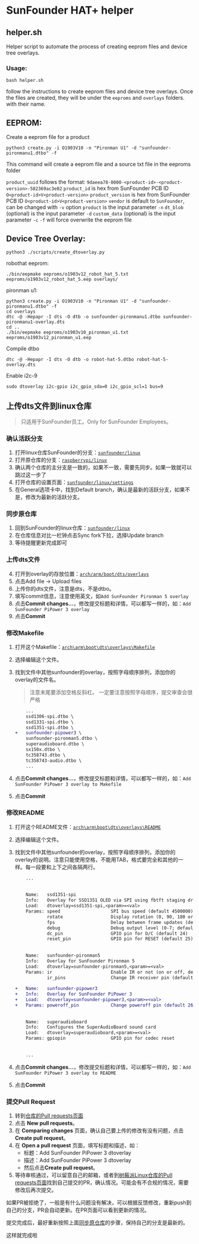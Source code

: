 # SunFounder HAT+ helper

## helper.sh

Helper script to automate the process of creating eeprom files and device tree overlays.

### Usage:

```
bash helper.sh
```

follow the instructions to create eeprom files and device tree overlays. Once the files are created, they will be under the `eeproms` and `overlays` folders. with their name.

## EEPROM:

Create a eeprom file for a product
```
python3 create.py -i O1903V10 -n "Pironman U1" -d "sunfounder-pironmanu1.dtbo" -f
```
This command will create a eeprom file and a source txt file in the eeproms folder

`product_uuid` follows the format: `9daeea78-0000-<product-id>-<product-version>-582369ac3e02`
`product_id` is hex from SunFounder PCB ID `O<product-id>V<product-version>`
`product_version` is hex from SunFounder PCB ID `O<product-id>V<product-version>`
`vendor` is default to `SunFounder`, can be changed with `-v` option
`product` is the input parameter `-n`
`dt_blob` (optional) is the input parameter `-d`
`custom_data` (optional) is the input parameter `-c`
`-f` will force overwrite the eeprom file

## Device Tree Overlay:

```
python3 ./scripts/create_dtoverlay.py 
```

robothat eeprom:
```
./bin/eepmake eeproms/o1903v12_robot_hat_5.txt eeproms/o1903v12_robot_hat_5.eep overlays/
```

pironman u1:
```
python3 create.py -i O1903V10 -n "Pironman U1" -d "sunfounder-pironmanu1.dtbo" -f
cd overlays
dtc -@ -Hepapr -I dts -O dtb -o sunfounder-pironmanu1.dtbo sunfounder-pironmanu1-overlay.dts
cd ..
./bin/eepmake eeproms/o1903v10_pironman_u1.txt eeproms/o1903v12_pironman_u1.eep
```

Compile dtbo
```
dtc -@ -Hepapr -I dts -O dtb -o robot-hat-5.dtbo robot-hat-5-overlay.dts
```

Enable i2c-9

```
sudo dtoverlay i2c-gpio i2c_gpio_sda=0 i2c_gpio_scl=1 bus=9
```

## 上传dts文件到linux仓库

> 只适用于SunFounder员工。Only for SunFounder Employees。

### 确认活跃分支
1. 打开linux仓库SunFounder的分支：[`sunfounder/linux`](https://github.com/sunfounder/linux)
2. 打开原仓库的分支：[`raspberrypi/linux`](https://github.com/raspberrypi/linux)
3. 确认两个仓库的主分支是一致的，如果不一致，需要先同步。如果一致就可以跳过这一步了
4. 打开仓库的设置页面：[`sunfounder/linux/settings`](https://github.com/sunfounder/linux/settings)
5. 在General选项卡中，找到Default branch，确认是最新的活跃分支，如果不是，修改为最新的活跃分支。

### 同步原仓库
1. 回到SunFounder的linux仓库：[`sunfounder/linux`](https://github.com/sunfounder/linux)
2. 在仓库信息对比一栏钟点击Sync fork下拉，选择Update branch
3. 等待提醒更新完成即可

### 上传dts文件
4. 打开到overlay的存放位置：[`arch/arm/boot/dts/overlays`](https://github.com/sunfounder/linux/tree/rpi-6.6.y/arch/arm/boot/dts/overlays)
5. 点击Add file -> Upload files
6. 上传你的dts文件，注意是dts，不是dtbo。
7. 填写commit信息，注意使用英文，如`Add SunFounder Pironman 5 overlay`
8. 点击**Commit changes...**，修改提交标题和详情，可以都写一样的，如：`Add SunFounder PiPower 3 overlay`
9. 点击**Commit**

### 修改Makefile
1. 打开这个Makefile：[`arch\arm\boot\dts\overlays\Makefile`](https://github.com/sunfounder/linux/blob/rpi-6.6.y/arch/arm/boot/dts/overlays/Makefile)
2. 选择编辑这个文件。
3. 找到文件中其他sunfounder的overlay，按照字母顺序排列，添加你的overlay的文件名。
    > 注意末尾要添加空格反斜杠。
    > 一定要注意按照字母顺序，提交审查会很严格

    ```diff
        ...
        ssd1306-spi.dtbo \
        ssd1331-spi.dtbo \
        ssd1351-spi.dtbo \
    +   sunfounder-pipower3 \
    	sunfounder-pironman5.dtbo \
        superaudioboard.dtbo \
        sx150x.dtbo \
        tc358743.dtbo \
        tc358743-audio.dtbo \
        ...
    ```
4. 点击**Commit changes...**，修改提交标题和详情，可以都写一样的，如：`Add SunFounder PiPower 3 overlay to Makefile`
5. 点击**Commit**

### 修改README

1. 打开这个README文件：[`arch\arm\boot\dts\overlays\README`](https://github.com/sunfounder/linux/blob/rpi-6.6.y/arch/arm/boot/dts/overlays/README)
2. 选择编辑这个文件。
3. 找到文件中其他sunfounder的overlay，按照字母顺序排列，添加你的overlay的说明。注意只能使用空格，不能用TAB，格式要完全和其他的一样。每一段要和上下之间各隔两行。

    ```diff
        ...
        
        
        Name:   ssd1351-spi
        Info:   Overlay for SSD1351 OLED via SPI using fbtft staging driver.
        Load:   dtoverlay=ssd1351-spi,<param>=<val>
        Params: speed                   SPI bus speed (default 4500000)
                rotate                  Display rotation (0, 90, 180 or 270; default 0)
                fps                     Delay between frame updates (default 25)
                debug                   Debug output level (0-7; default 0)
                dc_pin                  GPIO pin for D/C (default 24)
                reset_pin               GPIO pin for RESET (default 25)
         
         
        Name:   sunfounder-pironman5
        Info:   Overlay for SunFounder Pironman 5
        Load:   dtoverlay=sunfounder-pironman5,<param>=<val>
        Params: ir                      Enable IR or not (on or off, default on)
                ir_pins                 Change IR receiver pin (default 12)
        
    +   Name:   sunfounder-pipower3
    +   Info:   Overlay for SunFounder PiPower 3
    +   Load:   dtoverlay=sunfounder-pipower3,<param>=<val>
    +   Params: poweroff_pin            Change poweroff pin (default 26)
        
        
        Name:   superaudioboard
        Info:   Configures the SuperAudioBoard sound card
        Load:   dtoverlay=superaudioboard,<param>=<val>
        Params: gpiopin                 GPIO pin for codec reset
        
        
        ...
    ```
4. 点击**Commit changes...**，修改提交标题和详情，可以都写一样的，如：`Add SunFounder PiPower 3 overlay to README`
5. 点击**Commit**

### 提交Pull Request
1. 转到[仓库的Pull requests页面](https://github.com/sunfounder/linux/pulls)
2. 点击 **New pull requests**。
3. 在 **Comparing changes** 页面，确认自己要上传的修改有没有问题，点击 **Create pull request**。
4. 在 **Open a pull request** 页面，填写标题和描述，如：
    - 标题：Add SunFounder PiPower 3 dtoverlay
    - 描述：Add SunFounder PiPower 3 dtoverlay
    - 然后点击**Create pull request**。
5. 等待审核通过，可以留意自己的邮箱，或者到[树莓派Linux仓库的Pull requests页面](https://github.com/raspberrypi/linux/pulls)找到自己提交的PR，确认情况。可能会有不合规的情况，需要修改后再次提交。

如果PR被拒绝了，一般是有什么问题没有解决，可以根据反馈修改，重新push到自己的分支，PR会自动更新。在PR页面可以看到更新的情况。

提交完成后，最好重新按照上面[同步原仓库](#同步原仓库)的步骤，保持自己的分支是最新的。

这样就完成啦